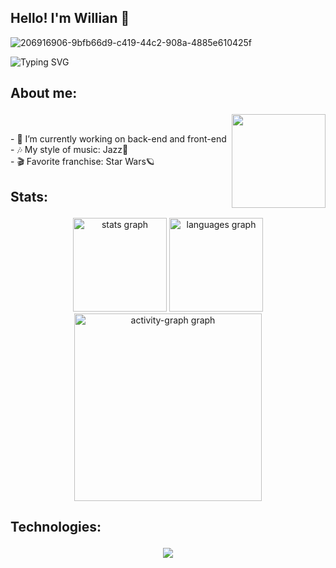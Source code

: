 <h2 align="left">Hello! I'm Willian 🖖</h2>

![206916906-9bfb66d9-c419-44c2-908a-4885e610425f](https://github.com/user-attachments/assets/a4d24e3c-9ec9-4d1b-a9b4-8a6481a7360b)

![Typing SVG](https://readme-typing-svg.demolab.com?font=Fira+Code&pause=1000&color=9644CD&center=true&vCenter=true&width=1000&lines=Hello%2C+my+name+is+Willian+Richter+🖖;I+am+Software+Developer;Welcome+to+my+Github)

###

## <p width="25px" height="25px"> About me:

<img align="right" height="150" src="https://github.com/user-attachments/assets/ee398c6f-9cbe-4b34-aa13-ea3f580cb1a7" /><br>

<p align="left">- 🔭 I’m currently working on back-end and front-end<br>- 🎶 My style of music: Jazz🎷<br>- 🎬 Favorite franchise: Star Wars🪐</p>

###

## <p width="25px" height="25px"> Stats:

<div align="center">
  <img src="https://github-readme-stats.vercel.app/api?username=Willian829&hide_title=false&hide_rank=false&show_icons=true&include_all_commits=true&count_private=true&disable_animations=false&theme=midnight-purple&locale=en&hide_border=false" height="150" alt="stats graph"  />
  <img src="https://github-readme-stats.vercel.app/api/top-langs?username=Willian829&locale=en&hide_title=false&layout=compact&card_width=320&langs_count=5&theme=midnight-purple&hide_border=false" height="150" alt="languages graph"  />
  <img src="https://github-readme-activity-graph.vercel.app/graph?username=Willian829&radius=16&theme=midnight-purple&area=true&order=5&hide_title=false&hide_border=true" height="300" alt="activity-graph graph"  />
</div>

###

## <p width="25px" height="25px"> Technologies:

<p align="center">
  <a href="https://skillicons.dev">
    <img src="https://skillicons.dev/icons?i=java,php,py,c,js,ts,html,css,bootstrap,tailwind,react,nextjs,nodejs,spring,git,azure,babel,cpp,eclipse,electron,figma,github,godot,idea,jquery,kotlin,lua,mongodb,mysql,nestjs,netlify,notion,npm,obsidian,ps,phpstorm,prisma,pycharm,ruby,sass,threejs,vue,yarn,vite,bash,atom,arduino,bun,pnpm,elysia,elixir,powershell,sublime,wordpress&perline=9" />
  </a>
</p>

###
